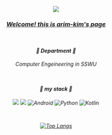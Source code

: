 
<div align="center" style="font-style:italic;">
<img src="https://capsule-render.vercel.app/api?type=waving&&color=6495ed&height=200&section=header&text=Riding%20waves!&fontSize=70" />

  
### <U>*Welcome! this is arim-kim's page*</U>

<br/>
  
  
#### :rocket:  Department :rocket: 
<p align="center" font-style="italic">Computer Engeineering in SSWU </p>

<br/>

#### :rocket: my stack :rocket: 

<p align="center"> <img src="https://img.shields.io/badge/github-181717?style=for-the-badge&logo=github&logoColor=white"> <img src="https://img.shields.io/badge/git-F05032?style=for-the-badge&logo=git&logoColor=white"> <img alt="Android" src ="https://img.shields.io/badge/Android-3DDC84.svg?&style=for-the-badge&logo=Android&logoColor=black"/> <img alt="Python" src ="https://img.shields.io/badge/Python-3776AB.svg?&style=for-the-badge&logo=Python&logoColor=white"/> <img alt="Kotlin" src ="https://img.shields.io/badge/Kotlin-7F52FF.svg?&style=for-the-badge&logo=Kotlin&logoColor=white"/></p>

<br/>  
 
[![Top Langs](https://github-readme-stats.vercel.app/api/top-langs/?username=arim-kim&layout=compact&theme=radical&langs_count=4)](https://github.com/anuraghazra/github-readme-stats)

  
</div>

